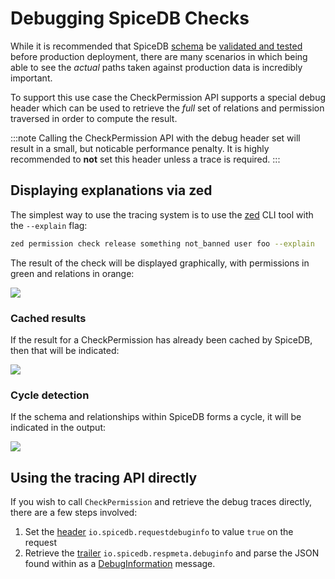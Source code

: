 # Debugging SpiceDB Checks

While it is recommended that SpiceDB [schema] be [validated and tested] before production deployment, there are many scenarios in which being able to see the _actual_ paths taken against production data is incredibly important.

[schema]: schema
[validated and tested]: validation-and-testing

To support this use case the CheckPermission API supports a special debug header which can be used to retrieve the _full_ set of relations and permission traversed in order to compute the result.

:::note
Calling the CheckPermission API with the debug header set will result in a small, but noticable performance penalty. It is highly recommended to **not** set this header unless a trace is required.
:::

## Displaying explanations via zed

The simplest way to use the tracing system is to use the [zed] CLI tool with the `--explain` flag:

[zed]: https://github.com/authzed/zed

```sh
zed permission check release something not_banned user foo --explain
```

The result of the check will be displayed graphically, with permissions in green and relations in orange:

<img src="/img/explain-success.png"/>

### Cached results

If the result for a CheckPermission has already been cached by SpiceDB, then that will be indicated:

<img src="/img/explain-cached.png"/>

### Cycle detection

If the schema and relationships within SpiceDB forms a cycle, it will be indicated in the output:

<img src="/img/explain-cycle.png"/>

## Using the tracing API directly

If you wish to call `CheckPermission` and retrieve the debug traces directly, there are a few steps involved:

1. Set the [header] `io.spicedb.requestdebuginfo` to value `true` on the request
2. Retrieve the [trailer] `io.spicedb.respmeta.debuginfo` and parse the JSON found within as a [DebugInformation] message.

[header]: https://github.com/authzed/authzed-go/blob/ff2f106e02f945e0f9f8a4df7dfeb20641924b1f/pkg/requestmeta/requestmeta.go#L24
[trailer]: https://github.com/authzed/authzed-go/blob/ff2f106e02f945e0f9f8a4df7dfeb20641924b1f/pkg/responsemeta/responsemeta.go#L40
[debuginformation]: https://buf.build/authzed/api/docs/main:authzed.api.v1#authzed.api.v1.DebugInformation
